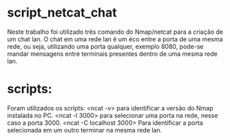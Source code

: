 # script_netcat_chat

Neste trabalho foi utilizado três comando do Nmap/netcat para a criação de um chat lan.
O chat em uma rede lan é um éco entre a porta de uma mesma rede, ou seja, utilizando uma porta qualquer, exemplo 8080, pode-se mandar mensagens entre terminais presentes dentro de uma mesma rede lan.

# scripts:
Foram utilizados os scripts:
<ncat -v> para identificar a versão do Nmap instalada no PC.
<ncat -l 3000> para selecionar uma porta na rede, nesse caso a porta 3000.
<ncat -C localhost 3000> Para identificar a porta selecionada em um outro terminar na mesma rede lan.
